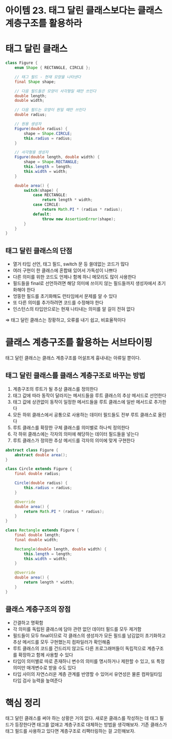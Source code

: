 # 아이템 23. 태그 달린 클래스보다는 클래스 계층구조를 활용하라

# 태그 달린 클래스

```java
class Figure {
	enum Shape { RECTANGLE, CIRCLE };

	// 태그 필드 - 현재 모양을 나타낸다
	final Shape shape;

	// 다음 필드들은 모양이 사각형일 때만 쓰인다
	double length;
	double width;

	// 다음 필드는 모양이 원일 때만 쓰인다
	double radius;

	// 원용 생성자
	Figure(double radius) {
		shape = Shape.CIRCLE;
		this.radius = radius;
	}

	// 사각형용 생성자
	Figure(double length, double width) {
		shape = Shape.RECTANGLE;
		this.length = length;
		this.width = width;
	}

	double area() {
		switch(shape) {
			case RECTANGLE:
				return length * width;
			case CIRCLE:
				return Math.PI * (radius * radius);
			default:
				throw new AssertionError(shape);
		}
	}
}
```

## 태그 달린 클래스의 단점

- 열거 타입 선언, 태그 필드, switch 문 등 쓸데없는 코드가 많다
- 여러 구현이 한 클래스에 혼합돼 있어서 가독성이 나쁘다
- 다른 의미를 위한 코드도 언제나 함께 하니 메모리도 많이 사용한다
- 필드들을 final로 선언하려면 해당 의미에 쓰이지 않는 필드들까지 생성자에서 초기화해야 한다
- 엉뚱한 필드를 초기화해도 런타임에서 문제를 알 수 있다
- 또 다른 의미를 추가하려면 코드를 수정해야 한다
- 인스턴스의 타입만으로는 현재 나타내는 의미를 알 길이 전혀 없다

⇒ 태그 달린 클래스는 장황하고, 오류를 내기 쉽고, 비효율적이다

# 클래스 계층구조를 활용하는 서브타이핑

태그 달린 클래스는 클래스 계층구조를 어설프게 흉내내는 아류일 뿐이다.

## 태그 달린 클래스를 클래스 계층구조로 바꾸는 방법

1. 계층구조의 루트가 될 추상 클래스를 정의한다
2. 태그 값에 따라 동작이 달라지는 메서드들을 루트 클래스의 추상 메서드로 선언한다
3. 태그 값에 상관없이 동작이 일정한 메서드들을 루트 클래스에 일반 메서드로 추가한다
4. 모든 하위 클래스에서 공통으로 사용하는 데이터 필드들도 전부 루트 클래스로 올린다
5. 루트 클래스를 확장한 구체 클래스를 의미별로 하나씩 정의한다
6. 각 하위 클래스에는 각자의 의미에 해당하는 데이터 필드들을 넣는다
7. 루트 클래스가 정의한 추상 메서드를 각자의 의미에 맞게 구현한다

```java
abstract class Figure {
	abstract double area();
}

class Circle extends Figure {
	final double radius;	

	Circle(double radius) {
		this.radius = radius;
	}

	@Override
	double area() {
		return Math.PI * (radius * radius);
	}
}

class Rectangle extends Figure {
	final double length;
	final double width;

	Rectangle(double length, double width) {
		this.length = length;
		this.width = width;
	}

	@Override
	double area() {
		return length * width;
	}
}
```

## 클래스 계층구조의 장점

- 간결하고 명확함
- 각 의미를 독립된 클래스에 담아 관련 없던 데이터 필드를 모두 제거함
- 필드들이 모두 final이므로 각 클래스의 생성자가 모든 필드를 남김없이 초기화하고 추상 메서드를 모두 구현했는지 컴파일러가 확인해줌
- 루트 클래스의 코드를 건드리지 않고도 다른 프로그래머들이 독립적으로 계층구조를 확장하고 함께 사용할 수 있다
- 타입이 의미별로 따로 존재하니 변수의 의미를 명시하거나 제한할 수 있고, 또 특정 의미만 매개변수로 받을 수도 있다
- 타입 사이의 자연스러운 계층 관계를 반영할 수 있어서 유연성은 물론 컴파일타임 타입 검사 능력을 높여준다

# 핵심 정리

태그 달린 클래스를 써야 하는 상황은 거의 없다. 새로운 클래스를 작성하는 데 태그 필드가 등장한다면 태그를 없애고 계층구조로 대체하는 방법을 생각해보자. 기존 클래스가 태그 필드를 사용하고 있다면 계층구조로 리팩터링하는 걸 고민해보자.